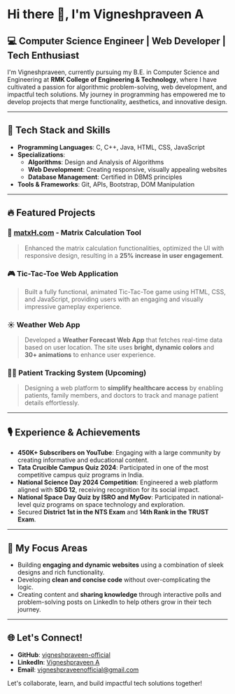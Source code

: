 # Hi there 👋, I'm Vigneshpraveen A

## 💻 Computer Science Engineer | Web Developer | Tech Enthusiast

I'm Vigneshpraveen, currently pursuing my B.E. in Computer Science and Engineering at **RMK College of Engineering & Technology**, where I have cultivated a passion for algorithmic problem-solving, web development, and impactful tech solutions. My journey in programming has empowered me to develop projects that merge functionality, aesthetics, and innovative design.

---

## 🔧 Tech Stack and Skills
- **Programming Languages**: C, C++, Java, HTML, CSS, JavaScript
- **Specializations**:
  - **Algorithms**: Design and Analysis of Algorithms
  - **Web Development**: Creating responsive, visually appealing websites
  - **Database Management**: Certified in DBMS principles
- **Tools & Frameworks**: Git, APIs, Bootstrap, DOM Manipulation

---

## 🔥 Featured Projects
### 🌟 [matxH.com](https://matxH.com) - Matrix Calculation Tool
> Enhanced the matrix calculation functionalities, optimized the UI with responsive design, resulting in a **25% increase in user engagement**.

### 🎮 Tic-Tac-Toe Web Application
> Built a fully functional, animated Tic-Tac-Toe game using HTML, CSS, and JavaScript, providing users with an engaging and visually impressive gameplay experience.

### ☀️ Weather Web App
> Developed a **Weather Forecast Web App** that fetches real-time data based on user location. The site uses **bright, dynamic colors** and **30+ animations** to enhance user experience.

### 🧑‍⚕️ Patient Tracking System (Upcoming)
> Designing a web platform to **simplify healthcare access** by enabling patients, family members, and doctors to track and manage patient details effortlessly.

---

## 🎙️ Experience & Achievements
- **450K+ Subscribers on YouTube**: Engaging with a large community by creating informative and educational content.
- **Tata Crucible Campus Quiz 2024**: Participated in one of the most competitive campus quiz programs in India.
- **National Science Day 2024 Competition**: Engineered a web platform aligned with **SDG 12**, receiving recognition for its social impact.
- **National Space Day Quiz by ISRO and MyGov**: Participated in national-level quiz programs on space technology and exploration.
- Secured **District 1st in the NTS Exam** and **14th Rank in the TRUST Exam**.

---

## 🎯 My Focus Areas
- Building **engaging and dynamic websites** using a combination of sleek designs and rich functionality.
- Developing **clean and concise code** without over-complicating the logic.
- Creating content and **sharing knowledge** through interactive polls and problem-solving posts on LinkedIn to help others grow in their tech journey.

---

## 🌐 Let's Connect!
- **GitHub**: [vigneshpraveen-official](https://github.com/vigneshpraveen-official)
- **LinkedIn**: [Vigneshpraveen A](https://www.linkedin.com/in/vigneshpraveen-a)
- **Email**: [vigneshpraveenofficial@gmail.com](mailto:vigneshpraveenofficial@gmail.com)

Let's collaborate, learn, and build impactful tech solutions together!
